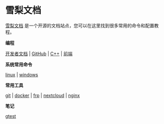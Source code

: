 # 雪梨文档

[雪梨文档](https://github.com/qingl812/snowpear-docs) 是一个开源的文档站点，您可以在这里找到很多常用的命令和配置教程。

**编程**

[开发者文档](zh-cn/site_documents) | 
[GitHub](zh-cn/site_github) | 
[C++](zh-cn/c++) | 
[前端](zh-cn/web)

**系统常用命令**

[linux](zh-cn/linux) | 
[windows](zh-cn/windows)

**常用工具**

[git](zh-cn/git) | 
[docker](zh-cn/docker) | 
[frp](zh-cn/frp) | 
[nextcloud](zh-cn/nextcloud) | 
[nginx](zh-cn/nginx)

**笔记**

[gtest](zh-cn/notes/gtest)
